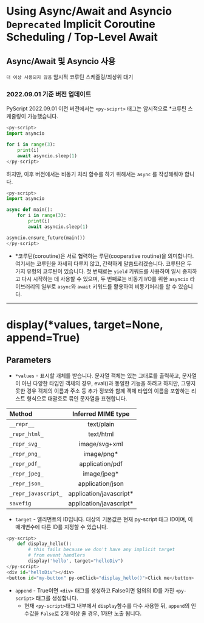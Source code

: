 # Using Async/Await and Asyncio `Deprecated` Implicit Coroutine Scheduling / Top-Level Await
## Async/Await 및 Asyncio 사용 
`더 이상 사용되지 않음` 암시적 코루틴 스케줄링/최상위 대기

### 2022.09.01 기준 버전 업데이트
PyScript 2022.09.01 이전 버전에서는 `<py-sciprt>` 태그는 암시적으로 *코루틴 스케줄링이 가능했습니다.
```py
<py-script>
import asyncio

for i in range(3):
    print(i)
    await asyncio.sleep(1)
</py-script>
```

하지만, 이후 버전에서는 비동기 처리 함수를 하기 위해서는 `async` 를 작성해줘야 합니다.
```py
<py-script>
import asyncio

async def main():
    for i in range(3):
        print(i)
        await asyncio.sleep(1)

asyncio.ensure_future(main())
</py-script>
```

- *코루틴(coroutine)은 서로 협력하는 루틴(cooperative routine)을 의미합니다.
여기서는 코루틴을 자세히 다루지 않고, 간략하게 말씀드리겠습니다.
코루틴은 두 가지 유형의 코루틴이 있습니다.
첫 번째로는 `yield` 키워드를 사용하여 일시 중지하고 다시 시작하는 데 사용할 수 있으며, 두 번째로는 비동기 I/O를 위한 `asyncio` 라이브러리의 일부로 `async`와 `await` 키워드를 활용하여 비동기처리를 할 수 있습니다.


---
# display(*values, target=None, append=True)

## Parameters
- `*values` - 표시할 개체를 받습니다. 문자열 객체는 있는 그대로를 출력하고, 문자열이 아닌 다양한 타입인 객체의 경우, eval()과 동일한 기능을 하려고 하지만, 그렇지 못한 경우 객체의 이름과 주소 등 추가 정보와 함께 객체 타입의 이름을 포함하는 리스트 형식으로 대괄호로 묶인 문자열을 표현합니다.

|Method|Inferred MIME type|
|:------|:-------:|
|`__repr__`|text/plain|
|`_repr_html_`|text/html|
|`_repr_svg_`|image/svg+xml|
|`_repr_png_`|image/png*|
|`_repr_pdf_`|application/pdf|
|`_repr_jpeg_`|image/jpeg*|
|`_repr_json_`|application/json|
|`_repr_javascript_`|application/javascript*|
|`savefig`|application/javascript*|


- `target` - 엘리먼트의 ID입니다. 대상의 기본값은 현재 py-script 태그 ID이며, 이 매개변수에 다른 ID를 지정할 수 있습니다.

```py
<py-script>
    def display_hello():
        # this fails because we don't have any implicit target
        # from event handlers
        display('hello', target="helloDiv")
</py-script>
<div id="helloDiv"></div>
<button id="my-button" py-onClick="display_hello()">Click me</button>
```


- `append` - True이면 `<div>` 태그를 생성하고 False이면 임의의 ID를 가진 `<py-script>` 태그를 생성합니다. 
    - 현재 `<py-script>`태그 내부에서 `display`함수를 다수 사용한 뒤, `append`의 인수값을 `False`로 2개 이상 줄 경우, 1개만 노출 됩니다.
